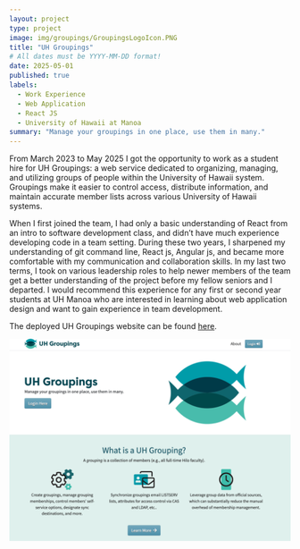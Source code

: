```yaml
---
layout: project
type: project
image: img/groupings/GroupingsLogoIcon.PNG
title: "UH Groupings"
# All dates must be YYYY-MM-DD format!
date: 2025-05-01
published: true
labels:
  - Work Experience
  - Web Application
  - React JS
  - University of Hawaii at Manoa
summary: "Manage your groupings in one place, use them in many."
---
```

From March 2023 to May 2025 I got the opportunity to work as a student hire for UH Groupings: a web service dedicated to organizing, managing, and utilizing groups of people within the University of Hawaii system. Groupings make it easier to control access, distribute information, and maintain accurate member lists across various University of Hawaii systems.

When I first joined the team, I had only a basic understanding of React from an intro to software development class, and didn’t have much experience developing code in a team setting. During these two years, I sharpened my understanding of git command line, React js, Angular js, and became more comfortable with my communication and collaboration skills. In my last two terms, I took on various leadership roles to help newer members of the team get a better understanding of the project before my fellow seniors and I departed. I would recommend this experience for any first or second year students at UH Manoa who are interested in learning about web application design and want to gain experience in team development.

The deployed UH Groupings website can be found [here](https://www.hawaii.edu/its/uhgroupings/).

<div class="text-center p-4">
  <img width="620px" 
       src="../img/groupings/groupingsHome.png"
       class="img-thumbnail" >
</div>
